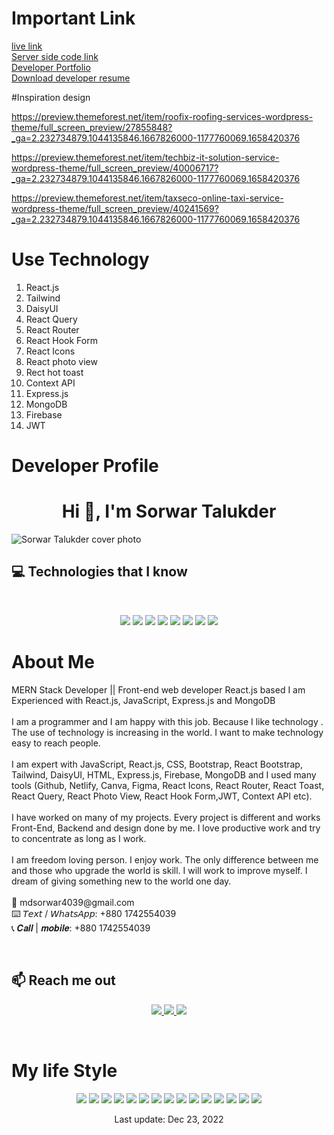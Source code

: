 <!-- important link -->
<h1>Important Link</h1>
<a href="https://cake-and-craft-450fb.web.app/">live link</a> 
<br />
<a href="https://github.com/sorwartalukder/cake-and-craft-server">Server side code link</a> 
<br />
<a href="https://sorwar-portfolio.web.app/">Developer Portfolio</a> 
<br />
<a href="https://drive.google.com/file/d/1_P_F6B3k6TGiXZJTBDMcrGuK4G_xPKko/view?usp=share_link">Download developer resume</a>


#Inspiration design

https://preview.themeforest.net/item/roofix-roofing-services-wordpress-theme/full_screen_preview/27855848?_ga=2.232734879.1044135846.1667826000-1177760069.1658420376

https://preview.themeforest.net/item/techbiz-it-solution-service-wordpress-theme/full_screen_preview/40006717?_ga=2.232734879.1044135846.1667826000-1177760069.1658420376

https://preview.themeforest.net/item/taxseco-online-taxi-service-wordpress-theme/full_screen_preview/40241569?_ga=2.232734879.1044135846.1667826000-1177760069.1658420376


<!-- use technology -->
<h1>Use Technology</h1>
<ol>
<li>React.js</li>
<li>Tailwind</li>
<li>DaisyUI</li>
<li>React Query</li>
<li>React Router</li>
<li>React Hook Form</li>
<li>React Icons</li>
<li>React photo view</li>
<li>Rect hot toast</li>
<li>Context API</li>
<li>Express.js</li>
<li>MongoDB</li>
<li>Firebase</li>
<li>JWT</li>
</ol>

<!-- developer profile -->
<h1><strong>Developer Profile</strong></h1>

<h1 align="center">Hi 👋, I'm Sorwar Talukder</h1>
<img src='https://github.com/sorwartalukder/sorwar-portfolio/blob/main/src/assets/Images/sorwar-talukder-cover.jpeg' alt="Sorwar Talukder cover photo">

<!-- skills -->
## :computer: Technologies that I know
<br>
<p align="center">
<img src="https://raw.githubusercontent.com/sorwartalukder/sorwartalukder/main/images/icons/react.png"/>
<img src="https://raw.githubusercontent.com/sorwartalukder/sorwartalukder/main/images/icons/JavaScript.png"/>
<img src="https://raw.githubusercontent.com/sorwartalukder/sorwartalukder/main/images/icons/express.png"/>
<img src="https://raw.githubusercontent.com/sorwartalukder/sorwartalukder/main/images/icons/node.png"/>
<img src="https://raw.githubusercontent.com/sorwartalukder/sorwartalukder/main/images/icons/tailwind.png"/>
<img src="https://raw.githubusercontent.com/sorwartalukder/sorwartalukder/main/images/icons/Bootsrap.png"/>
<img src="https://raw.githubusercontent.com/sorwartalukder/sorwartalukder/main/images/icons/css.png"/>
<img src="https://raw.githubusercontent.com/sorwartalukder/sorwartalukder/main/images/icons/HTML.png"/>
</p>

<!-- about -->
<h1>About Me</h1>
<p>MERN Stack Developer || Front-end web developer React.js based
I am Experienced with React.js, JavaScript, Express.js and MongoDB
<br />
<br />
I am a programmer and I am happy with this job. Because I like technology . The use of technology is increasing in the world. I want to make technology easy to reach people.
<br />
<br />
I am expert with JavaScript, React.js, CSS, Bootstrap, React Bootstrap, Tailwind, DaisyUI, HTML, Express.js, Firebase, MongoDB and I used many tools (Github, Netlify, Canva, Figma, React Icons, React Router, React Toast, React Query, React Photo View, React Hook Form,JWT, Context API etc).
<br />
<br />
I have worked on many of my projects. Every project is different and works Front-End, Backend and design done by me. I love productive work and try to concentrate as long as I work.
<br />
<br />
I am freedom loving person. I enjoy work. The only difference between me and those who upgrade the world is skill. I will work to improve myself. I dream of giving something new to the world one day.
<br />
<br />
📧 mdsorwar4039@gmail.com <br />
⌨️ 𝘛𝘦𝘹𝘵 / 𝘞𝘩𝘢𝘵𝘴𝘈𝘱𝘱: +880 1742554039 <br />
📞 𝑪𝒂𝒍𝒍 | 𝒎𝒐𝒃𝒊𝒍𝒆: +880 1742554039
</p>
<br />


<!-- Reach out -->

## :mailbox: Reach me out

<p align="center">
    <!-- linkedIN -->
    <a target="_blank" href="https://www.linkedin.com/in/sorwar-talukder/">
    <img src='https://raw.githubusercontent.com/sorwartalukder/sorwar-portfolio/main/src/assets/Images/Linkedin.png'>
    </a>
    <!-- facebook -->
    <a target="_blank" href="https://www.facebook.com/sorwartalukderr">
    <img src='https://raw.githubusercontent.com/sorwartalukder/sorwar-portfolio/main/src/assets/Images/Facebook.png'>
    </a>
    <!-- twitter -->
    <a target="_blank" href="https://twitter.com/sorwar_talukder">
    <img src='https://raw.githubusercontent.com/sorwartalukder/sorwar-portfolio/main/src/assets/Images/Twitter.png'>
    </a>
</p>
<br />

<!-- developer life Style -->
<h1>My life Style</h1>
<p align="center">
<!-- 1 -->
<img src="https://github.com/sorwartalukder/sorwar-portfolio/blob/main/src/assets/life-style/sorwar-talukder-1.jpg"/>
<!-- 2 -->
<img src="https://github.com/sorwartalukder/sorwar-portfolio/blob/main/src/assets/life-style/sorwar-talukder-2.jpg"/>
<!-- 3 -->
<img src="https://github.com/sorwartalukder/sorwar-portfolio/blob/main/src/assets/life-style/sorwar-talukder-3.jpg"/>
<!-- 4 -->
<img src="https://github.com/sorwartalukder/sorwar-portfolio/blob/main/src/assets/life-style/sorwar-talukder-4.jpg"/>
<!-- 5 -->
<img src="https://github.com/sorwartalukder/sorwar-portfolio/blob/main/src/assets/life-style/sorwar-talukder-5.jpg"/>
<!-- 6 -->
<img src="https://github.com/sorwartalukder/sorwar-portfolio/blob/main/src/assets/life-style/sorwar-talukder-6.jpg"/>
<!-- 7 -->
<img src="https://github.com/sorwartalukder/sorwar-portfolio/blob/main/src/assets/life-style/sorwar-talukder-7.jpg"/>
<!-- 8 -->
<img src="https://github.com/sorwartalukder/sorwar-portfolio/blob/main/src/assets/life-style/sorwar-talukder-8.jpg"/>
<!-- 9 -->
<img src="https://github.com/sorwartalukder/sorwar-portfolio/blob/main/src/assets/life-style/sorwar-talukder-9.jpg"/>
<!-- 10 -->
<img src="https://github.com/sorwartalukder/sorwar-portfolio/blob/main/src/assets/life-style/sorwar-talukder-10.jpg"/>
<!-- 11 -->
<img src="https://github.com/sorwartalukder/sorwar-portfolio/blob/main/src/assets/life-style/sorwar-talukder-11.jpg"/>
<!-- 12 -->
<img src="https://github.com/sorwartalukder/sorwar-portfolio/blob/main/src/assets/life-style/sorwar-talukder-12.jpg"/>
<!-- 13 -->
<img src="https://github.com/sorwartalukder/sorwar-portfolio/blob/main/src/assets/life-style/sorwar-talukder-13.jpg"/>
<!-- 14 -->
<img src="https://github.com/sorwartalukder/sorwar-portfolio/blob/main/src/assets/life-style/sorwar-talukder-14.jpg"/>
<!-- 15 -->
<img src="https://github.com/sorwartalukder/sorwar-portfolio/blob/main/src/assets/life-style/sorwar-talukder-15.jpg"/>
</p>
<p align="center"> Last update: Dec 23, 2022</p>


